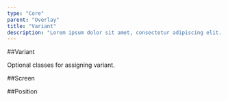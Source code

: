 ```yaml
---
type: "Core"
parent: "Overlay"
title: "Variant"
description: "Lorem ipsum dolor sit amet, consectetur adipiscing elit. Nunc tempus laoreet leo sit amet iaculis."
---
```


##Variant

Optional classes for assigning variant.
        
<demo>
  <demovanilla src="inline/core/overlay/variant">
  </demovanilla>
</demo>

##Screen

<demo>
  <demovanilla src="inline/core/overlay/screen">
  </demovanilla>
</demo>

##Position

<demo>
  <demovanilla src="inline/core/overlay/position">
  </demovanilla>
</demo>
